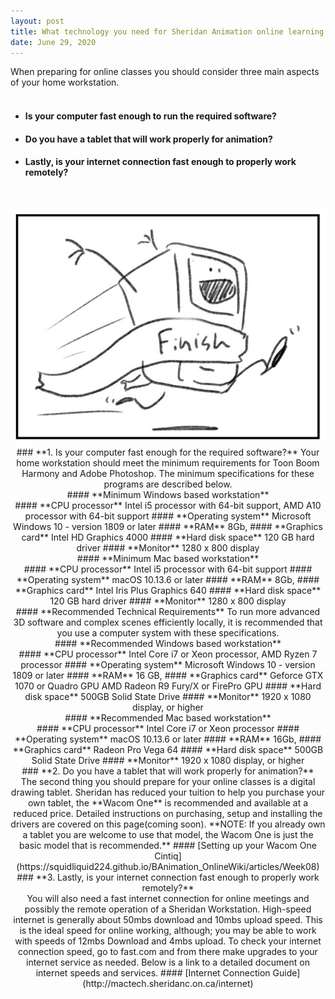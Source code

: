 ```yaml
---
layout: post
title: What technology you need for Sheridan Animation online learning 
date: June 29, 2020
--- 
```

When preparing for online classes you should consider three main aspects of your home workstation.  
<br>
* #### Is your computer fast enough to run the required software?  
* #### Do you have a tablet that will work properly for animation?  
* #### Lastly, is your internet connection fast enough to properly work remotely?   
<br>
 
<p align="center">
<img src="../images/Speedy_computer.jpg">
### **1. Is your computer fast enough for the required software?**  
Your home workstation should meet the minimum requirements for Toon Boom Harmony and Adobe Photoshop. The minimum specifications for these programs are described below.  
<br>
#### **Minimum Windows based workstation**
<br>
#### **CPU processor**  
Intel i5 processor with 64-bit support,  
AMD A10 processor with 64-bit support  
#### **Operating system**  
 Microsoft Windows 10 - version 1809 or later  
#### **RAM**  
8Gb,    
#### **Graphics card**
Intel HD Graphics 4000   
#### **Hard disk space**  
120 GB hard driver   
#### **Monitor**
1280 x 800 display  
<br>
#### **Minimum Mac based workstation**
<br>
#### **CPU processor**  
Intel i5 processor with 64-bit support  
#### **Operating system**  
macOS 10.13.6 or later    
#### **RAM**  
8Gb,    
#### **Graphics card**
Intel Iris Plus Graphics 640    
#### **Hard disk space**  
120 GB hard driver   
#### **Monitor**
1280 x 800 display  
<br>
#### **Recommended Technical Requirements**  
To run more advanced 3D software and complex scenes efficiently locally, it is recommended that you use a computer system with these specifications.
<br>
#### **Recommended Windows based workstation**
<br>
#### **CPU processor**  
Intel Core i7 or Xeon processor,  
AMD Ryzen 7 processor   
#### **Operating system**  
Microsoft Windows 10 - version 1809 or later  
#### **RAM**  
16 GB,    
#### **Graphics card**
Geforce GTX 1070 or Quadro GPU   
AMD Radeon R9 Fury/X or FirePro GPU  
#### **Hard disk space**  
500GB Solid State Drive    
#### **Monitor**
1920 x 1080 display, or higher  
<br>
#### **Recommended Mac based workstation**
<br>
#### **CPU processor**  
Intel Core i7 or Xeon processor   
#### **Operating system**  
macOS 10.13.6 or later    
#### **RAM**  
 16Gb,    
#### **Graphics card**
Radeon Pro Vega 64     
#### **Hard disk space**  
500GB Solid State Drive    
#### **Monitor**
1920 x 1080 display, or higher   
<br>
### **2. Do you have a tablet that will work properly for animation?**  
<br>
The second thing you should prepare for your online classes is a digital drawing tablet. Sheridan has reduced your tuition to help you purchase your own tablet, the **Wacom One** is recommended and available at a reduced price. Detailed instructions on purchasing, setup and installing the drivers are covered on this page(coming soon).    
**NOTE: If you already own a tablet you are welcome to use that model, the Wacom One is just the basic model that is recommended.** 
#### [Setting up your Wacom One Cintiq](https://squidliquid224.github.io/BAnimation_OnlineWiki/articles/Week08)
<br>
### **3. Lastly, is your internet connection fast enough to properly work remotely?**  
<br>
You will also need a fast internet connection for online meetings and possibly the remote operation of a Sheridan Workstation.  High-speed internet is generally about 50mbs download and 10mbs upload speed.  This is the ideal speed for online working, although; you may be able to work with speeds of 12mbs Download and 4mbs upload. To check your internet connection speed, go to fast.com and from there make upgrades to your internet service as needed. Below is a link to a detailed document on internet speeds and services.  
#### [Internet Connection Guide](http://mactech.sheridanc.on.ca/internet) 

